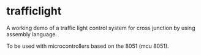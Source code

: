 # trafficlight

A working demo of a traffic light control system for cross junction by using assembly language. 

To be used with microcontrollers based on the 8051 (mcu 8051).
